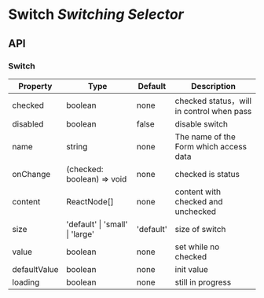 # Switch *Switching Selector*

<example />

## API

### Switch

| Property | Type | Default | Description |
| --- | --- | --- | --- |
| checked | boolean | none | checked status，will in control when pass |
| disabled | boolean | false | disable switch |
| name | string | none | The name of the Form which access data |
| onChange | (checked: boolean) => void | none | checked is status |
| content | ReactNode[] | none | content with checked and unchecked |
| size | 'default' \| 'small' \| 'large' | 'default' | size of switch |
| value | boolean | none | set while no checked |
| defaultValue | boolean | none | init value |
| loading | boolean | none | still in progress |
